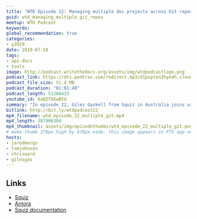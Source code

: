 ```yaml
---
title: "WTD Episode 22: Managing multiple doc projects across Git repositories, with Giles Gaskell"
guid: wtd_managing_multiple_git_repos
meetup: WTD Podcast
keywords:
global_recommendation: true
categories:
- y2019
date: 2019-07-28
tags:
- api-docs
- tools
image: http://podcast.writethedocs.org/assets/img/wtdpodcastlogo.png
podcast_link: https://dts.podtrac.com/redirect.mp3/d1pspton2hyndh.cloudfront.net/wtd_episode_22_multiple_git.mp3
podcast_file_size: 51.4 MB
podcast_duration: "01:01:40"
podcast_length: 51266433
youtube_id: 6aQZT6EwBtU
summary: "In episode 22, Giles Gaskell from Squiz in Australia joins us to talk about managing multiple doc projects across Git repositories through Antora. Giles explains how to establish processes such that updating documentation becomes part of the definition of done, how to manage build process across multiple Gitlab repositories, strategies for distributing doc work across engineers through templates, how to scale workloads when you're the lone technical writer in the company, times when dogfooding your own product for docs makes sense and when it does not, pros and cons of Asciidoc versus Markdown, and more docs-as-code topics."
bitlink: http://bit.ly/wtdpodcast22
mp4_filename: wtd_episode_22_multiple_git.mp4
mp4_length: 387906304
mp4_thumbnail: assets/img/episodethumbs/wtd_episode_22_multiple_git.png
# make thumb 378px high by 478px wide. this image appears in FTV app only
hosts:
- jaredmorgs
- tomjohnson
- chrisward
- gilesgas
---
```


## Links

* [Squiz](https://www.squiz.net/)
* [Antora](https://antora.org/)
* [Squiz documentation](https://matrix.squiz.net/manuals)
